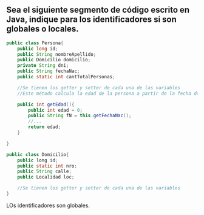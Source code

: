 ## Sea el siguiente segmento de código escrito en Java, indique para los identificadores si son globales o locales.
```java
public class Persona{
    public long id;
    public String nombreApellido;​
    public Domicilio domicilio;
    private String dni;
    public String fechaNac;
    public static int cantTotalPersonas;

    //Se tienen los getter y setter de cada una de las variables
    //Este método calcula la edad de la persona a partir de la fecha de nacimiento

    public int getEdad(){
        public int edad = 0;
        public String fN = this.getFechaNac();
        //...
        return edad;
    }

}

public class Domicilio{
    public long​ id;
    public static int nro;
    public String calle;
    public Localidad loc;

    //Se tienen los getter y setter de cada una de las variables
}
```

LOs identificadores son globales.
